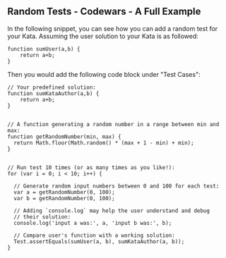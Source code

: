 ## Random Tests - Codewars - A Full Example

In the following snippet, you can see how you can add a random test for your Kata. Assuming the user solution to your Kata is as followed:

```
function sumUser(a,b) {
    return a+b;
}
```

Then you would add the following code block under "Test Cases":

```
// Your predefined solution: 
function sumKataAuthor(a,b) {
    return a+b;
}


// A function generating a random number in a range between min and max:
function getRandomNumber(min, max) {
  return Math.floor(Math.random() * (max + 1 - min) + min);
}


// Run test 10 times (or as many times as you like!):
for (var i = 0; i < 10; i++) {

  // Generate random input numbers between 0 and 100 for each test: 
  var a = getRandomNumber(0, 100);
  var b = getRandomNumber(0, 100);
  
  // Adding `console.log` may help the user understand and debug 
  // their solution: 
  console.log('input a was:', a, 'input b was:', b);
  
  // Compare user's function with a working solution:
  Test.assertEquals(sumUser(a, b), sumKataAuthor(a, b));
}
```
